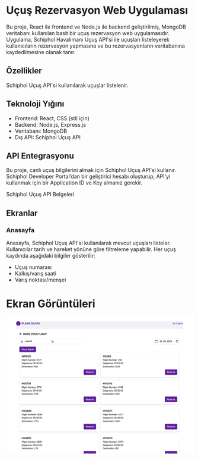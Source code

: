 # Uçuş Rezervasyon Web Uygulaması
Bu proje, React ile frontend ve Node.js ile backend geliştirilmiş, MongoDB veritabanı kullanılan basit bir uçuş rezervasyon web uygulamasıdır. Uygulama, Schiphol Havalimanı Uçuş API'si ile uçuşları listeleyerek kullanıcıların rezervasyon yapmasına ve bu rezervasyonların veritabanına kaydedilmesine olanak tanır.

## Özellikler
Schiphol Uçuş API'si kullanılarak uçuşlar listelenir.

## Teknoloji Yığını
- Frontend: React, CSS (stil için)
- Backend: Node.js, Express.js
- Veritabanı: MongoDB
- Dış API: Schiphol Uçuş API

## API Entegrasyonu
Bu proje, canlı uçuş bilgilerini almak için Schiphol Uçuş API'si kullanır. Schiphol Developer Portal’dan bir geliştirici hesabı oluşturup, API'yi kullanmak için bir Application ID ve Key almanız gerekir.

Schiphol Uçuş API Belgeleri

## Ekranlar
### Anasayfa
Anasayfa, Schiphol Uçuş API'si kullanılarak mevcut uçuşları listeler. Kullanıcılar tarih ve hareket yönüne göre filtreleme yapabilir. Her uçuş kaydında aşağıdaki bilgiler gösterilir:

- Uçuş numarası
- Kalkış/varış saati
- Varış noktası/menşei

# Ekran Görüntüleri
<img src="./client/src/assets/home.png" >
